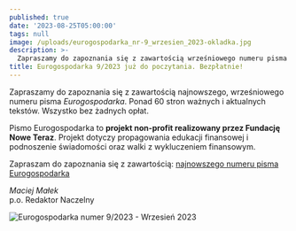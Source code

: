 ```yaml
---
published: true
date: '2023-08-25T05:00:00'
tags: null
image: /uploads/eurogospodarka_nr-9_wrzesien_2023-okladka.jpg
description: >-
  Zapraszamy do zapoznania się z zawartością wrześniowego numeru pisma Eurogospodarka. Ponad 60 stron ważnych i aktualnych tekstów. Do poczytania... bez opłat. 
title: Eurogospodarka 9/2023 już do poczytania. Bezpłatnie!
---
```


Zapraszamy do zapoznania się z zawartością najnowszego, wrześniowego numeru pisma *Eurogospodarka*. Ponad 60 stron ważnych i aktualnych tekstów. Wszystko bez żadnych opłat. 

Pismo Eurogospodarka to **projekt non-profit realizowany przez Fundację Nowe Teraz**. Projekt dotyczy propagowania edukacji finansowej i podnoszenie świadomości oraz walki z wykluczeniem finansowym.

Zapraszam do zapoznania się z zawartością: [najnowszego numeru pisma Eurogospodarka](https://eurogospodarka.eu/eurogospodarka-wrzesien-2023/)

*Maciej Małek*   
p.o. Redaktor Naczelny

![Eurogospodarka numer 9/2023 - Wrzesień 2023](/uploads/eurogospodarka_nr-9_wrzesien_2023-spis-tresci.jpg)
